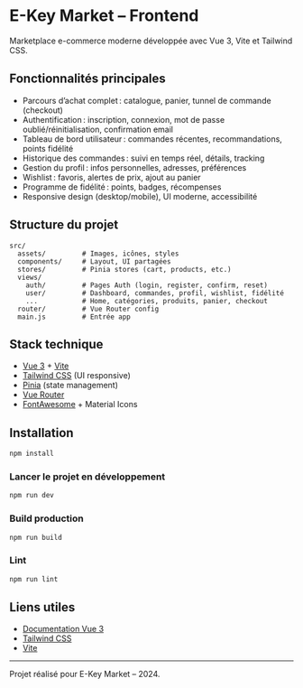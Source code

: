 # E-Key Market – Frontend

Marketplace e-commerce moderne développée avec Vue 3, Vite et Tailwind CSS.

## Fonctionnalités principales

- Parcours d’achat complet : catalogue, panier, tunnel de commande (checkout)
- Authentification : inscription, connexion, mot de passe oublié/réinitialisation, confirmation email
- Tableau de bord utilisateur : commandes récentes, recommandations, points fidélité
- Historique des commandes : suivi en temps réel, détails, tracking
- Gestion du profil : infos personnelles, adresses, préférences
- Wishlist : favoris, alertes de prix, ajout au panier
- Programme de fidélité : points, badges, récompenses
- Responsive design (desktop/mobile), UI moderne, accessibilité

## Structure du projet

```
src/
  assets/         # Images, icônes, styles
  components/     # Layout, UI partagées
  stores/         # Pinia stores (cart, products, etc.)
  views/
    auth/         # Pages Auth (login, register, confirm, reset)
    user/         # Dashboard, commandes, profil, wishlist, fidélité
    ...           # Home, catégories, produits, panier, checkout
  router/         # Vue Router config
  main.js         # Entrée app
```

## Stack technique

- [Vue 3](https://vuejs.org/) + [Vite](https://vitejs.dev/)
- [Tailwind CSS](https://tailwindcss.com/) (UI responsive)
- [Pinia](https://pinia.vuejs.org/) (state management)
- [Vue Router](https://router.vuejs.org/)
- [FontAwesome](https://fontawesome.com/) + Material Icons

## Installation

```sh
npm install
```

### Lancer le projet en développement

```sh
npm run dev
```

### Build production

```sh
npm run build
```

### Lint

```sh
npm run lint
```

## Liens utiles

- [Documentation Vue 3](https://vuejs.org/)
- [Tailwind CSS](https://tailwindcss.com/docs)
- [Vite](https://vitejs.dev/guide/)

---

Projet réalisé pour E-Key Market – 2024.

